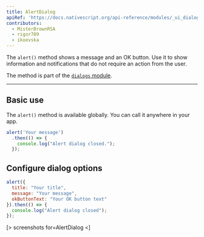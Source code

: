 ```yaml
---
title: AlertDialog
apiRef: 'https://docs.nativescript.org/api-reference/modules/_ui_dialogs_#alert'
contributors:
  - MisterBrownRSA
  - rigor789
  - ikoevska
---
```

The `alert()` method shows a message and an OK button. Use it to show information and notifications that do not require an action from the user.

The method is part of the [`dialogs` module](https://docs.nativescript.org/api-reference/modules/_ui_dialogs_).

* * *

## Basic use

The `alert()` method is available globally. You can call it anywhere in your app.

```javascript
alert('Your message')
  .then(() => {
    console.log("Alert dialog closed.");
  });
```

## Configure dialog options

```JavaScript
alert({
  title: "Your title",
  message: "Your message",
  okButtonText: "Your OK button text"
}).then(() => {
  console.log("Alert dialog closed");
});
```

[> screenshots for=AlertDialog <]